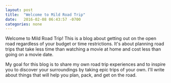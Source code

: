 ```yaml
---
layout: post
title:  "Welcome to Mild Road Trip"
date:   2016-02-08 06:43:57 -0700
categories: none
---
```

Welcome to Mild Road Trip! This is a blog about getting out on the open road 
regardless of your budget or time restrictions. It's about planning road trips 
that take less time than watching a movie at home and cost less than going on a 
movie date.

My goal for this blog is to share my own road trip experiences and to inspire 
you to discover your surroundings by taking epic trips of your own. I'll write 
about things that will help you plan, pack, and get on the road.